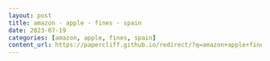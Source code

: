 ```yaml
---
layout: post
title: amazon · apple · fines · spain
date: 2023-07-19
categories: [amazon, apple, fines, spain]
content_url: https://papercliff.github.io/redirect/?q=amazon+apple+fines+spain&tbs=cdr:1,cd_min:7/18/2023,cd_max:7/20/2023
---
```

